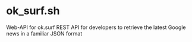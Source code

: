 # ok_surf.sh
Web-API for ok.surf REST API for developers to retrieve the latest Google news in a familiar JSON format
